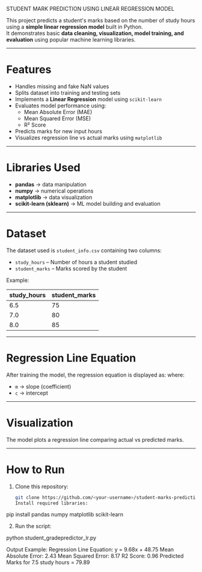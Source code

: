 STUDENT MARK PREDICTION USING LINEAR REGRESSION MODEL

This project predicts a student's marks based on the number of study hours using a **simple linear regression model** built in Python.  
It demonstrates basic **data cleaning, visualization, model training, and evaluation** using popular machine learning libraries.

---

# Features
- Handles missing and fake NaN values
- Splits dataset into training and testing sets
- Implements a **Linear Regression** model using `scikit-learn`
- Evaluates model performance using:
  - Mean Absolute Error (MAE)
  - Mean Squared Error (MSE)
  - R² Score
- Predicts marks for new input hours
- Visualizes regression line vs actual marks using `matplotlib`

---

# Libraries Used
- **pandas** → data manipulation
- **numpy** → numerical operations
- **matplotlib** → data visualization
- **scikit-learn (sklearn)** → ML model building and evaluation

---

# Dataset
The dataset used is `student_info.csv` containing two columns:
- `study_hours` – Number of hours a student studied  
- `student_marks` – Marks scored by the student  

Example:

| study_hours | student_marks |
|--------------|---------------|
| 6.5 | 75 |
| 7.0 | 80 |
| 8.0 | 85 |

---

# Regression Line Equation
After training the model, the regression equation is displayed as:
where:
- `m` → slope (coefficient)
- `c` → intercept

---

# Visualization
The model plots a regression line comparing actual vs predicted marks.

---

# How to Run

1. Clone this repository:
   ```bash
   git clone https://github.com/<your-username>/student-marks-prediction.git
   Install required libraries:

pip install pandas numpy matplotlib scikit-learn


2. Run the script:

python student_gradepredictor_lr.py

Output Example:
Regression Line Equation: y = 9.68x + 48.75
Mean Absolute Error: 2.43
Mean Squared Error: 8.17
R2 Score: 0.96
Predicted Marks for 7.5 study hours = 79.89




